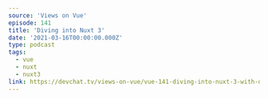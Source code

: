 ```yaml
---
source: 'Views on Vue'
episode: 141
title: 'Diving into Nuxt 3'
date: '2021-03-16T00:00:00.000Z'
type: podcast
tags:
  - vue
  - nuxt
  - nuxt3
link: https://devchat.tv/views-on-vue/vue-141-diving-into-nuxt-3-with-daniel-roe/
---
```

